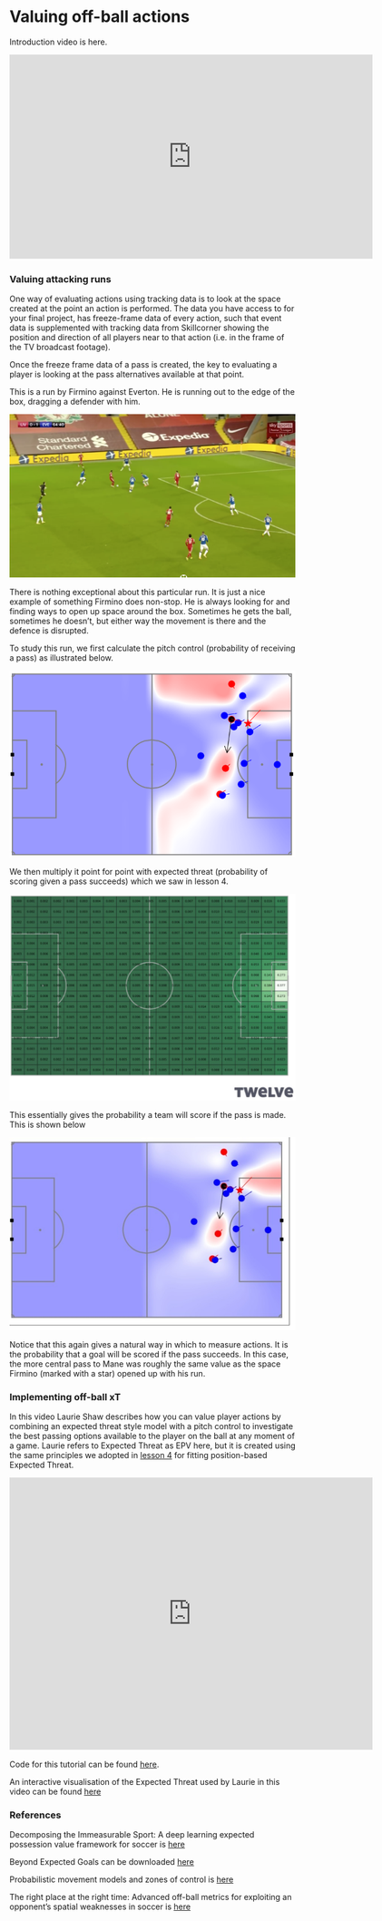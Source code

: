 Valuing off-ball actions
========================

Introduction video is here.

<iframe width="640" height="360" src="https://www.youtube.com/embed/SJTa_qdGC5A" title="YouTube video player" frameborder="0" allow="accelerometer; autoplay; clipboard-write; encrypted-media; gyroscope; picture-in-picture" allowfullscreen></iframe>

### Valuing attacking runs

One way of evaluating actions using tracking data is to look at the space created at the point an
action is performed. The data you have access to for your final project, has 
freeze-frame data of every action, such that event data is supplemented with tracking 
data from Skillcorner showing the position and direction of all players near to that action 
(i.e. in the frame of the TV broadcast footage). 

Once the freeze frame data of a pass is created, the key to evaluating a player is looking at the pass alternatives available at that point. 


This is a run by Firmino against Everton. He is running out to the edge of the box, 
dragging a defender with him.

![](../images/lesson7/Firmino.png)

There is nothing exceptional about this particular run. 
It is just a nice example of something Firmino does non-stop. 
He is always looking for and finding ways to open up space around the box. 
Sometimes he gets the ball, sometimes he doesn’t, but either way the movement is there 
and the defence is disrupted.

To study this run, we first calculate the pitch control 
(probability of receiving a pass) as illustrated below.

![](../images/lesson7/FirminoPC.png)

We then multiply it point for point with expected threat 
(probability of scoring given a pass succeeds) which we saw in lesson 4.

![](../images/lesson4/xTpitchfirst.png)

This essentially gives the probability a team will score if the pass is made. This is shown below

![](../images/lesson7/FirminoPCPI.png)

Notice that this again gives a natural way in which to measure actions. It is the probability that a goal
will be scored if the pass succeeds. In this case, the more central pass to Mane was 
roughly the same value as the space Firmino (marked with a star) opened up with his run.

### Implementing off-ball xT

In this video Laurie Shaw describes how you can value player actions by combining an expected threat style 
model with a pitch control to investigate the best passing options available to the player on 
the ball at any moment of a game. Laurie refers to Expected Threat as EPV here, but it is created using the same 
principles we adopted in [lesson 4](../lesson4/xTPos.md) for fitting position-based Expected Threat.

<iframe width="640" height="480" src="https://www.youtube.com/embed/KXSLKwADXKI" title="YouTube video player" frameborder="0" allow="accelerometer; autoplay; clipboard-write; encrypted-media; gyroscope; picture-in-picture" allowfullscreen></iframe>

Code for this tutorial can be found [here](https://github.com/Friends-of-Tracking-Data-FoTD/LaurieOnTracking).

An interactive visualisation of the Expected Threat used by Laurie in this video can be found [here](https://chart-studio.plotly.com/~laurieshaw/71/#/)

### References 

Decomposing the Immeasurable Sport: A deep learning expected possession value framework for soccer is [here](http://www.lukebornn.com/papers/fernandez_sloan_2019.pdf)

Beyond Expected Goals can be downloaded [here](https://www.researchgate.net/profile/William-Spearman/publication/327139841_Beyond_Expected_Goals/links/5b7c3023a6fdcc5f8b5932f7/Beyond-Expected-Goals.pdf)

Probabilistic movement models and zones of control is [here](https://link.springer.com/article/10.1007/s10994-018-5725-1)

The right place at the right time: Advanced off-ball metrics for exploiting an opponent&rsquo;s spatial weaknesses in soccer is [here](https://www.sloansportsconference.com/research-papers/the-right-place-at-the-right-time-advanced-off-ball-metrics-for-exploiting-an-opponents-spatial-weakenesses-in-soccer)


